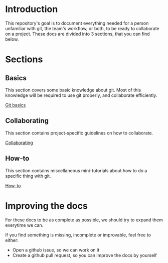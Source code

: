 # Introduction

This repository's goal is to document everything needed for a person unfamiliar with git, the team's workflow, or both, to be ready to collaborate on a project.
These docs are divided into 3 sections, that you can find below.


# Sections

## Basics

This section covers some basic knowledge about git.
Most of this knowledge will be required to use git properly, and collaborate efficiently.

[Git basics](/basics/README.md)


## Collaborating

This section contains project-specific guidelines on how to collaborate.

[Collaborating](/collaborating/README.md)


## How-to

This section contains miscellaneous mini-tutorials about how to do a specific thing with git.

[How-to](/how-to/README.md)


# Improving the docs

For these docs to be as complete as possible, we should try to expand them everytime we can.

If you find something is missing, incomplete or improvable, feel free to either:
- Open a github issue, so we can work on it
- Create a github pull request, so you can improve the docs by yourself
